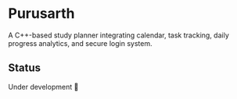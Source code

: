 # Purusarth
A C++-based study planner integrating calendar, task tracking, daily progress analytics, and secure login system.

## Status
Under development 🚀
